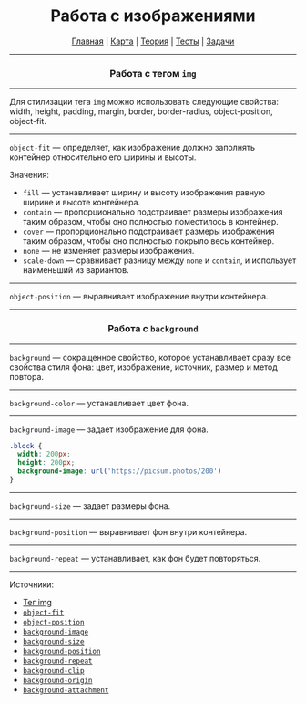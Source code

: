 <div align="center">

# Работа с изображениями

[Главная](https://github.com/dollaween/junior-roadmap/)
|
[Карта](/roadmap/README.md)
|
[Теория](/theory/README.md)
|
[Тесты](/tests/README.md)
|
[Задачи](/tasks/README.md)

</div>

---

<div align="center">

### Работа с тегом `img`

</div>

---

Для стилизации тега `img` можно использовать следующие свойства: width, height, padding, margin, border, border-radius, object-position, object-fit.

---
 
`object-fit` — определяет, как изображение должно заполнять контейнер относительно его ширины и высоты.

Значения:
* `fill` — устанавливает ширину и высоту изображения равную ширине и высоте контейнера.
* `contain` — пропорционально подстраивает размеры изображения таким образом, чтобы оно полностью поместилось в контейнер.
* `cover` — пропорционально подстраивает размеры изображения таким образом, чтобы оно полностью покрыло весь контейнер.
* `none` — не изменяет размеры изображения.
* `scale-down` — сравнивает разницу между `none` и `contain`, и использует наименьший из вариантов.

---

`object-position` — выравнивает изображение внутри контейнера.

---

<div align="center">

### Работа с `background`

</div>

---

`background` — сокращенное свойство, которое устанавливает сразу все свойства стиля фона: цвет, изображение, источник, размер и метод повтора.

---

`background-color` — устанавливает цвет фона.

---

`background-image` — задает изображение для фона.

```css
.block {
  width: 200px;
  height: 200px;
  background-image: url('https://picsum.photos/200')
}
```

---

`background-size` — задает размеры фона.

---

`background-position` — выравнивает фон внутри контейнера.

---

`background-repeat` — устанавливает, как фон будет повторяться.

---

Источники:
* [Тег img](https://developer.mozilla.org/ru/docs/Web/HTML/Element/img)
* [`object-fit`](https://developer.mozilla.org/ru/docs/Web/CSS/object-fit)
* [`object-position`](https://developer.mozilla.org/ru/docs/Web/CSS/object-position)
* [`background-image`](https://developer.mozilla.org/ru/docs/Web/CSS/background-image)
* [`background-size`](https://developer.mozilla.org/ru/docs/Web/CSS/background-size)
* [`background-position`](https://developer.mozilla.org/ru/docs/Web/CSS/background-position)
* [`background-repeat`](https://developer.mozilla.org/ru/docs/Web/CSS/background-repeat)
* [`background-clip`](https://developer.mozilla.org/ru/docs/Web/CSS/background-clip)
* [`background-origin`](https://developer.mozilla.org/ru/docs/Web/CSS/background-origin)
* [`background-attachment`](https://developer.mozilla.org/ru/docs/Web/CSS/background-attachment)

